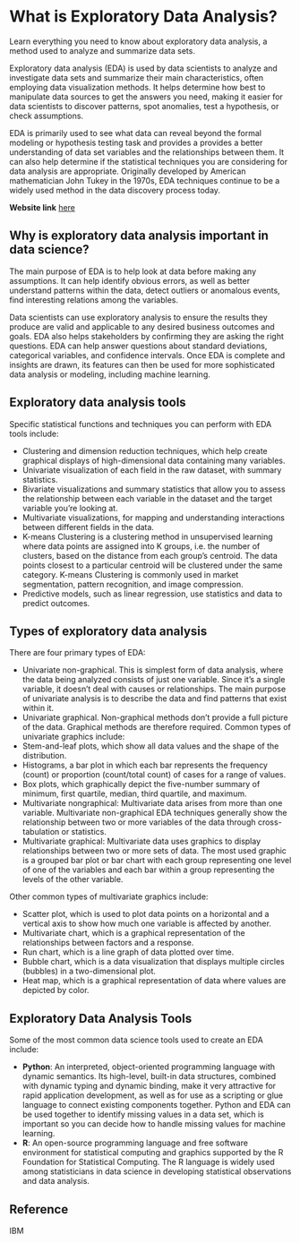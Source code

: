 # What is Exploratory Data Analysis?

Learn everything you need to know about exploratory data analysis, a method used to analyze and summarize data sets. 

Exploratory data analysis (EDA) is used by data scientists to analyze and investigate data sets and summarize their main characteristics, often employing data visualization methods. It helps determine how best to manipulate data sources to get the answers you need, making it easier for data scientists to discover patterns, spot anomalies, test a hypothesis, or check assumptions.

EDA is primarily used to see what data can reveal beyond the formal modeling or hypothesis testing task and provides a provides a better understanding of data set variables and the relationships between them. It can also help determine if the statistical techniques you are considering for data analysis are appropriate. Originally developed by American mathematician John Tukey in the 1970s, EDA techniques continue to be a widely used method in the data discovery process today.

**Website link** [here](https://www.ibm.com/topics/exploratory-data-analysis)

## Why is exploratory data analysis important in data science?

The main purpose of EDA is to help look at data before making any assumptions. It can help identify obvious errors, as well as better understand patterns within the data, detect outliers or anomalous events, find interesting relations among the variables.

Data scientists can use exploratory analysis to ensure the results they produce are valid and applicable to any desired business outcomes and goals. EDA also helps stakeholders by confirming they are asking the right questions. EDA can help answer questions about standard deviations, categorical variables, and confidence intervals. Once EDA is complete and insights are drawn, its features can then be used for more sophisticated data analysis or modeling, including machine learning.

## Exploratory data analysis tools

Specific statistical functions and techniques you can perform with EDA tools include:

- Clustering and dimension reduction techniques, which help create graphical displays of high-dimensional data containing many variables.
- Univariate visualization of each field in the raw dataset, with summary statistics.
- Bivariate visualizations and summary statistics that allow you to assess the relationship between each variable in the dataset and the target variable you’re looking at.
- Multivariate visualizations, for mapping and understanding interactions between different fields in the data.
- K-means Clustering is a clustering method in unsupervised learning where data points are assigned into K groups, i.e. the number of clusters, based on the distance from each group’s centroid. The data points closest to a particular centroid will be clustered under the same category. K-means Clustering is commonly used in market segmentation, pattern recognition, and image compression.
- Predictive models, such as linear regression, use statistics and data to predict outcomes.

## Types of exploratory data analysis

There are four primary types of EDA:

- Univariate non-graphical. This is simplest form of data analysis, where the data being analyzed consists of just one variable. Since it’s a single variable, it doesn’t deal with causes or relationships. The main purpose of univariate analysis is to describe the data and find patterns that exist within it.
- Univariate graphical. Non-graphical methods don’t provide a full picture of the data. Graphical methods are therefore required. Common types of univariate graphics include:
- Stem-and-leaf plots, which show all data values and the shape of the distribution.
- Histograms, a bar plot in which each bar represents the frequency (count) or proportion (count/total count) of cases for a range of values.
- Box plots, which graphically depict the five-number summary of minimum, first quartile, median, third quartile, and maximum.
- Multivariate nongraphical: Multivariate data arises from more than one variable. Multivariate non-graphical EDA techniques generally show the relationship between two or more variables of the data through cross-tabulation or statistics.
- Multivariate graphical: Multivariate data uses graphics to display relationships between two or more sets of data. The most used graphic is a grouped bar plot or bar chart with each group representing one level of one of the variables and each bar within a group representing the levels of the other variable.

Other common types of multivariate graphics include:

- Scatter plot, which is used to plot data points on a horizontal and a vertical axis to show how much one variable is affected by another.
- Multivariate chart, which is a graphical representation of the relationships between factors and a response.
- Run chart, which is a line graph of data plotted over time.
- Bubble chart, which is a data visualization that displays multiple circles (bubbles) in a two-dimensional plot.
- Heat map, which is a graphical representation of data where values are depicted by color.

## Exploratory Data Analysis Tools

Some of the most common data science tools used to create an EDA include:

- **Python**: An interpreted, object-oriented programming language with dynamic semantics. Its high-level, built-in data structures, combined with dynamic typing and dynamic binding, make it very attractive for rapid application development, as well as for use as a scripting or glue language to connect existing components together. Python and EDA can be used together to identify missing values in a data set, which is important so you can decide how to handle missing values for machine learning.
- **R**: An open-source programming language and free software environment for statistical computing and graphics supported by the R Foundation for Statistical Computing. The R language is widely used among statisticians in data science in developing statistical observations and data analysis.

## Reference
IBM